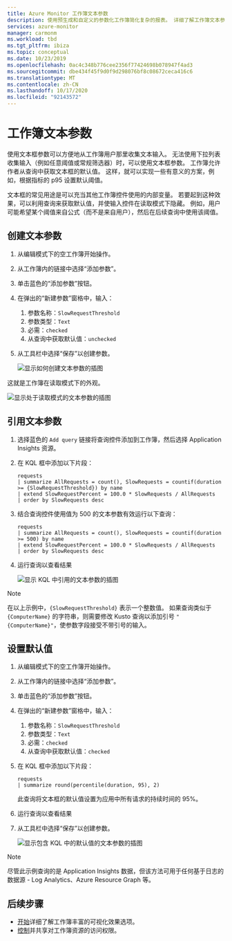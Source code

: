```yaml
---
title: Azure Monitor 工作簿文本参数
description: 使用预生成和自定义的参数化工作簿简化复杂的报表。 详细了解工作簿文本参数。
services: azure-monitor
manager: carmonm
ms.workload: tbd
ms.tgt_pltfrm: ibiza
ms.topic: conceptual
ms.date: 10/23/2019
ms.openlocfilehash: 0ac4c348b776cee2356f77424698b078947f4ad3
ms.sourcegitcommit: dbe434f45f9d0f9d298076bf8c08672ceca416c6
ms.translationtype: MT
ms.contentlocale: zh-CN
ms.lasthandoff: 10/17/2020
ms.locfileid: "92143572"
---
```

# <a name="workbook-text-parameters"></a>工作簿文本参数

使用文本框参数可以方便地从工作簿用户那里收集文本输入。 无法使用下拉列表收集输入（例如任意阈值或常规筛选器）时，可以使用文本框参数。 工作簿允许作者从查询中获取文本框的默认值。 这样，就可以实现一些有意义的方案，例如，根据指标的 p95 设置默认阈值。

文本框的常见用途是可以充当其他工作簿控件使用的内部变量。 若要起到这种效果，可以利用查询来获取默认值，并使输入控件在读取模式下隐藏。 例如，用户可能希望某个阈值来自公式（而不是来自用户），然后在后续查询中使用该阈值。

## <a name="creating-a-text-parameter"></a>创建文本参数
1. 从编辑模式下的空工作簿开始操作。
2. 从工作簿内的链接中选择“添加参数”。
3. 单击蓝色的“添加参数”按钮。
4. 在弹出的“新建参数”窗格中，输入：
    1. 参数名称：`SlowRequestThreshold`
    2. 参数类型：`Text`
    3. 必需：`checked`
    4. 从查询中获取默认值：`unchecked`
5. 从工具栏中选择“保存”以创建参数。

    ![显示如何创建文本参数的插图](./media/workbooks-text/text-create.png)

这就是工作簿在读取模式下的外观。

![显示处于读取模式的文本参数的插图](./media/workbooks-text/text-readmode.png)

## <a name="referencing-a-text-parameter"></a>引用文本参数
1. 选择蓝色的 `Add query` 链接将查询控件添加到工作簿，然后选择 Application Insights 资源。
2. 在 KQL 框中添加以下片段：
    ```kusto
    requests
    | summarize AllRequests = count(), SlowRequests = countif(duration >= {SlowRequestThreshold}) by name
    | extend SlowRequestPercent = 100.0 * SlowRequests / AllRequests
    | order by SlowRequests desc
    ```
3. 结合查询控件使用值为 500 的文本参数有效运行以下查询：
    ```kusto
    requests
    | summarize AllRequests = count(), SlowRequests = countif(duration >= 500) by name
    | extend SlowRequestPercent = 100.0 * SlowRequests / AllRequests
    | order by SlowRequests desc
    ```
4. 运行查询以查看结果

    ![显示 KQL 中引用的文本参数的插图](./media/workbooks-text/text-reference.png)

> [!NOTE]
> 在以上示例中，`{SlowRequestThreshold}` 表示一个整数值。 如果查询类似于 `{ComputerName}` 的字符串，则需要修改 Kusto 查询以添加引号 `"{ComputerName}"`，使参数字段接受不带引号的输入。

## <a name="setting-default-values"></a>设置默认值
1. 从编辑模式下的空工作簿开始操作。
2. 从工作簿内的链接中选择“添加参数”。
3. 单击蓝色的“添加参数”按钮。
4. 在弹出的“新建参数”窗格中，输入：
    1. 参数名称：`SlowRequestThreshold`
    2. 参数类型：`Text`
    3. 必需：`checked`
    4. 从查询中获取默认值：`checked`
5. 在 KQL 框中添加以下片段：
    ```kusto
    requests
    | summarize round(percentile(duration, 95), 2)
    ```
    此查询将文本框的默认值设置为应用中所有请求的持续时间的 95%。
6. 运行查询以查看结果
7. 从工具栏中选择“保存”以创建参数。

    ![显示包含 KQL 中的默认值的文本参数的插图](./media/workbooks-text/text-default-value.png)

> [!NOTE]
> 尽管此示例查询的是 Application Insights 数据，但该方法可用于任何基于日志的数据源 - Log Analytics、Azure Resource Graph 等。

## <a name="next-steps"></a>后续步骤

* [开始](./workbooks-overview.md#visualizations)详细了解工作簿丰富的可视化效果选项。
* [控制](workbooks-access-control.md)并共享对工作簿资源的访问权限。